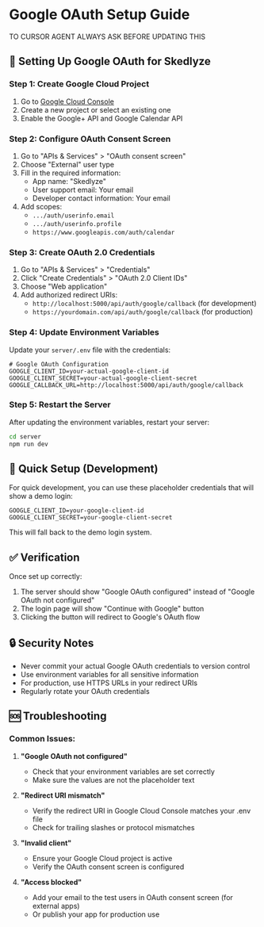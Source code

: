 # Google OAuth Setup Guide

TO CURSOR AGENT ALWAYS ASK BEFORE UPDATING THIS

## 🔧 Setting Up Google OAuth for Skedlyze

### Step 1: Create Google Cloud Project

1. Go to [Google Cloud Console](https://console.cloud.google.com/)
2. Create a new project or select an existing one
3. Enable the Google+ API and Google Calendar API

### Step 2: Configure OAuth Consent Screen

1. Go to "APIs & Services" > "OAuth consent screen"
2. Choose "External" user type
3. Fill in the required information:
   - App name: "Skedlyze"
   - User support email: Your email
   - Developer contact information: Your email
4. Add scopes:
   - `.../auth/userinfo.email`
   - `.../auth/userinfo.profile`
   - `https://www.googleapis.com/auth/calendar`

### Step 3: Create OAuth 2.0 Credentials

1. Go to "APIs & Services" > "Credentials"
2. Click "Create Credentials" > "OAuth 2.0 Client IDs"
3. Choose "Web application"
4. Add authorized redirect URIs:
   - `http://localhost:5000/api/auth/google/callback` (for development)
   - `https://yourdomain.com/api/auth/google/callback` (for production)

### Step 4: Update Environment Variables

Update your `server/.env` file with the credentials:

```env
# Google OAuth Configuration
GOOGLE_CLIENT_ID=your-actual-google-client-id
GOOGLE_CLIENT_SECRET=your-actual-google-client-secret
GOOGLE_CALLBACK_URL=http://localhost:5000/api/auth/google/callback
```

### Step 5: Restart the Server

After updating the environment variables, restart your server:

```bash
cd server
npm run dev
```

## 🚀 Quick Setup (Development)

For quick development, you can use these placeholder credentials that will show a demo login:

```env
GOOGLE_CLIENT_ID=your-google-client-id
GOOGLE_CLIENT_SECRET=your-google-client-secret
```

This will fall back to the demo login system.

## ✅ Verification

Once set up correctly:
1. The server should show "Google OAuth configured" instead of "Google OAuth not configured"
2. The login page will show "Continue with Google" button
3. Clicking the button will redirect to Google's OAuth flow

## 🔒 Security Notes

- Never commit your actual Google OAuth credentials to version control
- Use environment variables for all sensitive information
- For production, use HTTPS URLs in your redirect URIs
- Regularly rotate your OAuth credentials

## 🆘 Troubleshooting

### Common Issues:

1. **"Google OAuth not configured"**
   - Check that your environment variables are set correctly
   - Make sure the values are not the placeholder text

2. **"Redirect URI mismatch"**
   - Verify the redirect URI in Google Cloud Console matches your .env file
   - Check for trailing slashes or protocol mismatches

3. **"Invalid client"**
   - Ensure your Google Cloud project is active
   - Verify the OAuth consent screen is configured

4. **"Access blocked"**
   - Add your email to the test users in OAuth consent screen (for external apps)
   - Or publish your app for production use 